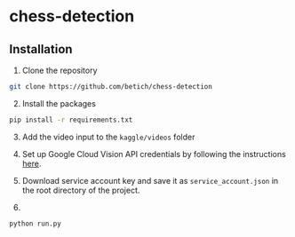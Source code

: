 # chess-detection

## Installation

1. Clone the repository

```bash
git clone https://github.com/betich/chess-detection
```

2. Install the packages

```bash
pip install -r requirements.txt
```

3. Add the video input to the `kaggle/videos` folder

4. Set up Google Cloud Vision API credentials by following the instructions [here](https://cloud.google.com/vision/docs/setup).

5. Download service account key and save it as `service_account.json` in the root directory of the project.

6.

```bash
python run.py
```
